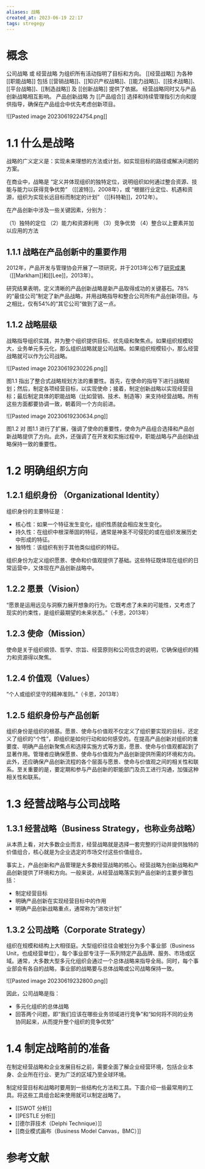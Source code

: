 ```yaml
---
aliases: 战略
created_at: 2023-06-19 22:17
tags: stregegy
---
```


# 概念

公司战略 或 经营战略 为组织所有活动指明了目标和方向。
[[经营战略]] 为各种 [[职能战略]] 包括 [[营销战略]]、[[知识产权战略]]、[[能力战略]]、[[技术战略]]、[[平台战略]]、[[制造战略]] 及 [[创新战略]] 提供了依据。
经营战略同时又与产品创新战略相互影响。
产品创新战略 为 [[产品组合]] 选择和持续管理指引方向和提供指导，确保在产品组合中优先考虑创新项目。

![[Pasted image 20230619224754.png]]


# 1.1 什么是战略

战略的广义定义是：实现未来理想的方法或计划，如实现目标的路径或解决问题的方案。

在商业中，战略是 “定义并体现组织的独特定位，说明组织如何通过整合资源、技能与能力以获得竞争优势” （[[波特]]，2008年），或 “根据行业定位、机遇和资源，组织为实现长远目标而制定的计划” （[[科特勒]]，2012年）。

在产品创新中涉及一些关键因素，分别为：

（1）独特的定位
（2）能力和资源利用
（3）竞争优势
（4）整合以上要素并加以应用的方法

## 1.1.1 战略在产品创新中的重要作用

2012年，产品开发与管理协会开展了一项研究，并于2013年公布了[研究成果](obsidian://open?vault=iopanda&file=03.Engineering%2F3.5%20Product%20Management%2F3.5.1%20NPDP%2Fpdf%2FPDMACPAS_Methods%20and%20Future%20Research%20Directions%202016.pdf)（[[Markham]]和[[Lee]]，2013年）。

研究结果表明，定义清晰的产品创新战略是新产品取得成功的关键基石。78%的“最佳公司”制定了新产品战略，并用战略指导和整合公司所有产品创新项目。与之相比，仅有54%的“其它公司”做到了这一点。

## 1.1.2 战略层级

战略指导组织实践，并为整个组织提供目标、优先级和聚焦点。如果组织规模较大，业务单元多元化，那么组织战略就是公司战略。如果组织规模较小，那么经营战略就可以作为公司战略。

![[Pasted image 20230619230226.png]]

图1.1 指出了整合式战略规划方法的重要性。首先，在使命的指导下进行战略规划；然后，制定各项经营目标，以实现使命；接着，制定创新战略以实现经营目标；最后制定具体的职能战略（比如营销、技术、制造等）来支持经营战略。所有这些方面都要协调一致，朝着同一个方向前进。

![[Pasted image 20230619230634.png]]

图1.2 对 图1.1 进行了扩展，强调了使命的重要性，使命为产品组合选择和产品创新战略提供了方向。此外，还强调了在开发和实施过程中，职能战略与产品创新战略保持一致的重要性。

# 1.2 明确组织方向

## 1.2.1 组织身份 （Organizational Identity）

组织身份的主要特征是：
- 核心性：如果一个特征发生变化，组织性质就会相应发生变化。
- 持久性：在组织中根深蒂固的特征，通常是神圣不可侵犯的或在组织发展历史中形成的特征。
- 独特性：该组织有别于其他类似组织的特征。

组织身份为定义组织愿景、使命和价值观提供了基础。这些特征既体现在组织的日常运营中，又体现在产品创新战略中。

## 1.2.2 愿景（Vision）

“愿景是运用远见与洞察力展开想象的行为。它既考虑了未来的可能性，又考虑了现实的约束性，是组织最期望的未来状态。”（卡恩，2013年）


## 1.2.3 使命（Mission）

使命是关于组织纲领、哲学、宗旨、经营原则和公司信念的说明，它确保组织的精力和资源得以聚焦。

## 1.2.4 价值观（Values）

“个人或组织坚守的精神准则。”（卡恩，2013年）

## 1.2.5 组织身份与产品创新

组织身份是组织的根基。愿景、使命与价值观不仅定义了组织要实现的目标，还定义了组织的“个性”，即组织是如何行动和如何感受的。在提高产品创新对组织的重要度、明确产品创新聚焦点和选择实施方式等方面，愿景、使命与价值观都起到了显著作用。管理者应确保愿景、使命与价值观为产品创新提供所需的环境和方向。此外，还应确保产品创新流程的各个层面与愿景、使命与价值观之间的相关性和联系。至关重要的是，要定期和参与产品创新的职能部门及员工进行沟通，加强这种相关性和联系。

# 1.3 经营战略与公司战略

## 1.3.1 经营战略（Business Strategy，也称业务战略）

从本质上看，对大多数企业而言，经营战略就是选择一套完整的行动并提供独特的价值组合，核心就是为企业选定的市场交付这些价值组合。

事实上，产品创新和产品管理是大多数经营战略的核心。经营战略为创新战略和产品创新提供了环境和方向。一般来说，从经营战略落实到产品创新的主要步骤包括：

- 制定经营目标
- 明确产品创新在实现经营目标中的作用
- 明确产品创新战略重点，通常称为“进攻计划”

## 1.3.2 公司战略（Corporate Strategy）

组织在规模和结构上大相径庭。大型组织往往会被划分为多个事业部（Business Unit，也成经营单位），每个事业部专注于一系列特定产品品牌、服务、市场或区域。通常，大多数大型多元化组织会通过一个总体战略来指导全局。同时，每个事业部会有各自的战略，事业部的战略要与总体战略或公司战略保持一致。

![[Pasted image 20230619232800.png]]

因此，公司战略是指：
- 多元化组织的总体战略
- 回答两个问题，即“我们应该在哪些业务领域进行竞争”和“如何将不同的业务协同起来，从而提升整个组织的竞争优势”

# 1.4 制定战略前的准备

在制定经营战略和企业发展目标之前，需要全面了解企业经营环境，包括企业本身、企业所在行业、更为广泛的区域乃至全球环境。

制定经营目标和战略时要用到一些结构化方法和工具。下面介绍一些最常用的工具。将这些工具组合起来使用就可以制定战略了。

- [[SWOT 分析]]
- [[PESTLE 分析]]
- [[德尔菲技术（Delphi Technique）]]
- [[商业模式画布（Business Model Canvas，BMC）]]










# 参考文献

